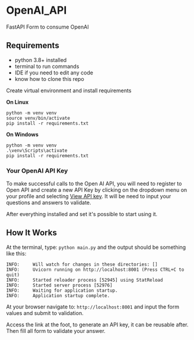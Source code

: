 # OpenAI_API

FastAPI Form to consume OpenAI

## Requirements

- python 3.8+ installed
- terminal to run commands
- IDE if you need to edit any code
- know how to clone this repo

Create virtual environment and install requirements

**On Linux**

```Shell
python -m venv venv
source venv/bin/activate
pip install -r requirements.txt
```

**On Windows**

```Shell
python -m venv venv
.\venv\Scripts\activate
pip install -r requirements.txt
```

### Your OpenAI API Key

To make successful calls to the Open AI API, you will need to register to Open API and create a new API Key by clicking on the dropdown menu on your profile and selecting [View API key](https://beta.openai.com/account/api-keys). It will be need to input your questions and answers to validate.

After everything installed and set it's possible to start using it.

## How It Works

At the terminal, type: `python main.py` and the output should be something like this:

```Shell
INFO:     Will watch for changes in these directories: []
INFO:     Uvicorn running on http://localhost:8001 (Press CTRL+C to quit)
INFO:     Started reloader process [52945] using StatReload
INFO:     Started server process [52976]
INFO:     Waiting for application startup.
INFO:     Application startup complete.
```

At your browser navigate to: `http://localhost:8001` and input the form values and submit to validation.

Access the link at the foot, to generate an API key, it can be reusable after. Then fill all form to validate your answer.
